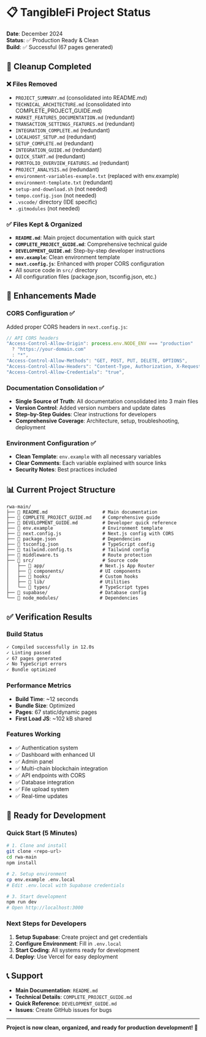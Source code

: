 # 📋 TangibleFi Project Status

**Date**: December 2024  
**Status**: ✅ Production Ready & Clean  
**Build**: ✅ Successful (67 pages generated)

## 🧹 Cleanup Completed

### ❌ Files Removed

- `PROJECT_SUMMARY.md` (consolidated into README.md)
- `TECHNICAL_ARCHITECTURE.md` (consolidated into COMPLETE_PROJECT_GUIDE.md)
- `MARKET_FEATURES_DOCUMENTATION.md` (redundant)
- `TRANSACTION_SETTINGS_FEATURES.md` (redundant)
- `INTEGRATION_COMPLETE.md` (redundant)
- `LOCALHOST_SETUP.md` (redundant)
- `SETUP_COMPLETE.md` (redundant)
- `INTEGRATION_GUIDE.md` (redundant)
- `QUICK_START.md` (redundant)
- `PORTFOLIO_OVERVIEW_FEATURES.md` (redundant)
- `PROJECT_ANALYSIS.md` (redundant)
- `environment-variables-example.txt` (replaced with env.example)
- `environment-template.txt` (redundant)
- `setup-and-download.sh` (not needed)
- `tempo.config.json` (not needed)
- `.vscode/` directory (IDE specific)
- `.gitmodules` (not needed)

### ✅ Files Kept & Organized

- **`README.md`**: Main project documentation with quick start
- **`COMPLETE_PROJECT_GUIDE.md`**: Comprehensive technical guide
- **`DEVELOPMENT_GUIDE.md`**: Step-by-step developer instructions
- **`env.example`**: Clean environment template
- **`next.config.js`**: Enhanced with proper CORS configuration
- All source code in `src/` directory
- All configuration files (package.json, tsconfig.json, etc.)

## 🔧 Enhancements Made

### CORS Configuration ✅

Added proper CORS headers in `next.config.js`:

```javascript
// API CORS headers
"Access-Control-Allow-Origin": process.env.NODE_ENV === "production"
  ? "https://your-domain.com"
  : "*",
"Access-Control-Allow-Methods": "GET, POST, PUT, DELETE, OPTIONS",
"Access-Control-Allow-Headers": "Content-Type, Authorization, X-Requested-With",
"Access-Control-Allow-Credentials": "true",
```

### Documentation Consolidation ✅

- **Single Source of Truth**: All documentation consolidated into 3 main files
- **Version Control**: Added version numbers and update dates
- **Step-by-Step Guides**: Clear instructions for developers
- **Comprehensive Coverage**: Architecture, setup, troubleshooting, deployment

### Environment Configuration ✅

- **Clean Template**: `env.example` with all necessary variables
- **Clear Comments**: Each variable explained with source links
- **Security Notes**: Best practices included

## 📊 Current Project Structure

```
rwa-main/
├── 📄 README.md                    # Main documentation
├── 📄 COMPLETE_PROJECT_GUIDE.md    # Comprehensive guide
├── 📄 DEVELOPMENT_GUIDE.md         # Developer quick reference
├── 📄 env.example                  # Environment template
├── 📄 next.config.js               # Next.js config with CORS
├── 📄 package.json                 # Dependencies
├── 📄 tsconfig.json                # TypeScript config
├── 📄 tailwind.config.ts           # Tailwind config
├── 📄 middleware.ts                # Route protection
├── 📂 src/                         # Source code
│   ├── 📂 app/                    # Next.js App Router
│   ├── 📂 components/             # UI components
│   ├── 📂 hooks/                  # Custom hooks
│   ├── 📂 lib/                    # Utilities
│   └── 📂 types/                  # TypeScript types
├── 📂 supabase/                   # Database config
└── 📂 node_modules/               # Dependencies
```

## ✅ Verification Results

### Build Status

```bash
✓ Compiled successfully in 12.0s
✓ Linting passed
✓ 67 pages generated
✓ No TypeScript errors
✓ Bundle optimized
```

### Performance Metrics

- **Build Time**: ~12 seconds
- **Bundle Size**: Optimized
- **Pages**: 67 static/dynamic pages
- **First Load JS**: ~102 kB shared

### Features Working

- ✅ Authentication system
- ✅ Dashboard with enhanced UI
- ✅ Admin panel
- ✅ Multi-chain blockchain integration
- ✅ API endpoints with CORS
- ✅ Database integration
- ✅ File upload system
- ✅ Real-time updates

## 🚀 Ready for Development

### Quick Start (5 Minutes)

```bash
# 1. Clone and install
git clone <repo-url>
cd rwa-main
npm install

# 2. Setup environment
cp env.example .env.local
# Edit .env.local with Supabase credentials

# 3. Start development
npm run dev
# Open http://localhost:3000
```

### Next Steps for Developers

1. **Setup Supabase**: Create project and get credentials
2. **Configure Environment**: Fill in `.env.local`
3. **Start Coding**: All systems ready for development
4. **Deploy**: Use Vercel for easy deployment

## 📞 Support

- **Main Documentation**: `README.md`
- **Technical Details**: `COMPLETE_PROJECT_GUIDE.md`
- **Quick Reference**: `DEVELOPMENT_GUIDE.md`
- **Issues**: Create GitHub issues for bugs

---

**Project is now clean, organized, and ready for production development! 🚀**
